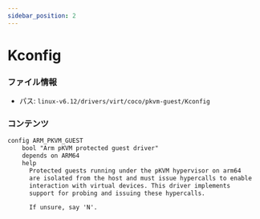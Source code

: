 ```yaml
---
sidebar_position: 2
---
```

# Kconfig

### ファイル情報

- パス: `linux-v6.12/drivers/virt/coco/pkvm-guest/Kconfig`

### コンテンツ

```txt
config ARM_PKVM_GUEST
	bool "Arm pKVM protected guest driver"
	depends on ARM64
	help
	  Protected guests running under the pKVM hypervisor on arm64
	  are isolated from the host and must issue hypercalls to enable
	  interaction with virtual devices. This driver implements
	  support for probing and issuing these hypercalls.

	  If unsure, say 'N'.

```
